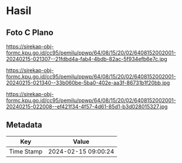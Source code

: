 # Hasil

## Foto C Plano

https://sirekap-obj-formc.kpu.go.id/cc95/pemilu/ppwp/64/08/15/20/02/6408152002001-20240215-021307--21fdbd4a-fab4-4bdb-82ac-5f934efb6e7c.jpg

https://sirekap-obj-formc.kpu.go.id/cc95/pemilu/ppwp/64/08/15/20/02/6408152002001-20240215-021340--33b060be-5ba0-402e-aa3f-86731b1f20bb.jpg

https://sirekap-obj-formc.kpu.go.id/cc95/pemilu/ppwp/64/08/15/20/02/6408152002001-20240215-022008--ef421f34-4f57-4d61-85d1-b3d028015327.jpg


## Metadata

| Key        | Value               |
| ---------- | ------------------- |
| Time Stamp | 2024-02-15 09:00:24 |



